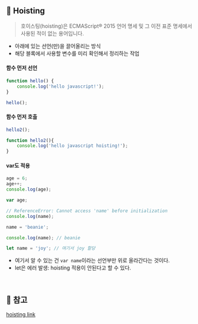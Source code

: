 ## 🔖 Hoisting

> 호이스팅(hoisting)은 ECMAScript® 2015 언어 명세 및 그 이전 표준 명세에서 사용된 적이 없는 용어입니다. 

- 아래에 있는 선언(만)을 끌어올리는 방식
- 해당 블록에서 사용할 변수를 미리 확인해서 정리하는 작업

#### 함수 먼저 선언
```js
function hello() {
    console.log('hello javascript!');
}

hello();
```

#### 함수 먼저 호출
```js
hello2();

function hello2(){
    console.log('hello javascript hoisting!');
}
```

#### var도 적용

```js
age = 6;
age++;
console.log(age);

var age;

// ReferenceError: Cannot access 'name' before initialization
console.log(name);

name = 'beanie';

console.log(name); // beanie

let name = 'joy'; // 여기서 joy 할당
```
- 여기서 알 수 있는 건 `var name`이라는 선언부만 위로 올라간다는 것이다.
- let은  에러 발생: hoisting 적용이 안된다고 할 수 있다.

<br>

## 🔖 참고

[hoisting link](https://developer.mozilla.org/ko/docs/Glossary/Hoisting)
